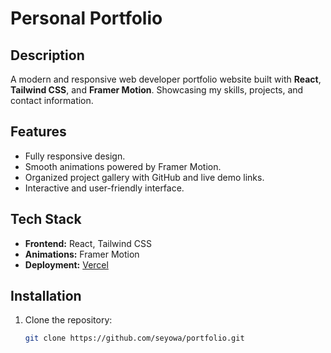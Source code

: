 # Personal Portfolio

## Description

A modern and responsive web developer portfolio website built with **React**, **Tailwind CSS**, and **Framer Motion**. Showcasing my skills, projects, and contact information.

## Features

- Fully responsive design.
- Smooth animations powered by Framer Motion.
- Organized project gallery with GitHub and live demo links.
- Interactive and user-friendly interface.

## Tech Stack

- **Frontend:** React, Tailwind CSS
- **Animations:** Framer Motion
- **Deployment:** [Vercel](https://vercel.com/)

## Installation

1. Clone the repository:
   ```bash
   git clone https://github.com/seyowa/portfolio.git
   ```
